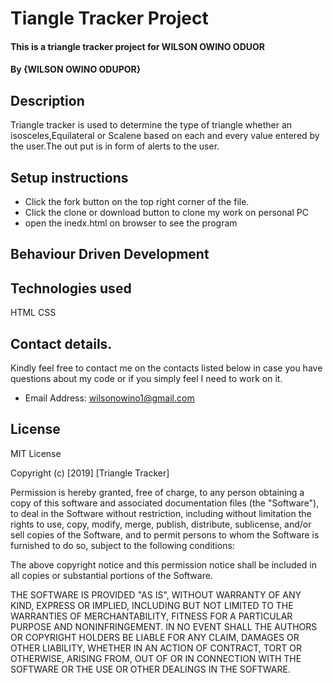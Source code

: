 # Tiangle Tracker Project
#### This is a triangle tracker project for WILSON OWINO ODUOR
#### By {WILSON OWINO ODUPOR}

## Description
Triangle tracker is used to determine the type of triangle whether an isosceles,Equilateral or Scalene based on each and every value entered by the user.The out put is in form of alerts to the user.
## Setup instructions
  * Click the fork button on the top right corner of the file.
  * Click the clone or download button to clone my work on personal PC
  * open the inedx.html on browser to see the program

## Behaviour Driven Development

## Technologies used
HTML CSS
## Contact details.
Kindly feel free to contact me on the contacts listed below in case you have questions about my code or if you simply feel I need to work on it.
* Email Address: wilsonowino1@gmail.com
## License
MIT License

Copyright (c) [2019] [Triangle Tracker]

Permission is hereby granted, free of charge, to any person obtaining a copy
of this software and associated documentation files (the "Software"), to deal
in the Software without restriction, including without limitation the rights
to use, copy, modify, merge, publish, distribute, sublicense, and/or sell
copies of the Software, and to permit persons to whom the Software is
furnished to do so, subject to the following conditions:

The above copyright notice and this permission notice shall be included in all
copies or substantial portions of the Software.

THE SOFTWARE IS PROVIDED "AS IS", WITHOUT WARRANTY OF ANY KIND, EXPRESS OR
IMPLIED, INCLUDING BUT NOT LIMITED TO THE WARRANTIES OF MERCHANTABILITY,
FITNESS FOR A PARTICULAR PURPOSE AND NONINFRINGEMENT. IN NO EVENT SHALL THE
AUTHORS OR COPYRIGHT HOLDERS BE LIABLE FOR ANY CLAIM, DAMAGES OR OTHER
LIABILITY, WHETHER IN AN ACTION OF CONTRACT, TORT OR OTHERWISE, ARISING FROM,
OUT OF OR IN CONNECTION WITH THE SOFTWARE OR THE USE OR OTHER DEALINGS IN THE
SOFTWARE.
